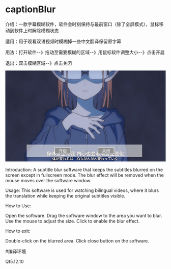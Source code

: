 # captionBlur
  
介绍：一款字幕模糊软件，软件会时刻保持与最前窗口（除了全屏模式），鼠标移动到软件上时解除模糊状态
  
适用：用于观看双语视频时模糊掉一些中文翻译保留原字幕

用法：打开软件--》拖动至需要模糊的区域--》用鼠标软件调整大小--》点击开启

退出：双击模糊区域--》点击关闭

![](动画.gif)

Introduction: A subtitle blur software that keeps the subtitles blurred on the screen except in fullscreen mode. The blur effect will be removed when the mouse moves over the software window.

Usage: This software is used for watching bilingual videos, where it blurs the translation while keeping the original subtitles visible.

How to Use:

Open the software.
Drag the software window to the area you want to blur.
Use the mouse to adjust the size.
Click to enable the blur effect.

How to exit:

Double-click on the blurred area.
Click close button on the software.

#编译环境

Qt5.12.10
